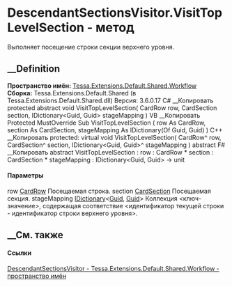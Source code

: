 # DescendantSectionsVisitor.VisitTopLevelSection - метод
Выполняет посещение строки секции верхнего уровня.
## __Definition
 **Пространство имён:**
[Tessa.Extensions.Default.Shared.Workflow](N_Tessa_Extensions_Default_Shared_Workflow.htm)  
 **Сборка:** Tessa.Extensions.Default.Shared (в
Tessa.Extensions.Default.Shared.dll) Версия: 3.6.0.17
C# __Копировать
     protected abstract void VisitTopLevelSection(
    	CardRow row,
    	CardSection section,
    	IDictionary<Guid, Guid> stageMapping
    )
VB __Копировать
     Protected MustOverride Sub VisitTopLevelSection ( 
    	row As CardRow,
    	section As CardSection,
    	stageMapping As IDictionary(Of Guid, Guid)
    )
C++ __Копировать
     protected:
    virtual void VisitTopLevelSection(
    	CardRow^ row, 
    	CardSection^ section, 
    	IDictionary<Guid, Guid>^ stageMapping
    ) abstract
F# __Копировать
     abstract VisitTopLevelSection : 
            row : CardRow * 
            section : CardSection * 
            stageMapping : IDictionary<Guid, Guid> -> unit 
#### Параметры
row [CardRow](T_Tessa_Cards_CardRow.htm)
    Посещаемая строка.
section [CardSection](T_Tessa_Cards_CardSection.htm)
    Посещаемая секция.
stageMapping
[IDictionary](https://learn.microsoft.com/dotnet/api/system.collections.generic.idictionary-2)<[Guid](https://learn.microsoft.com/dotnet/api/system.guid),
[Guid](https://learn.microsoft.com/dotnet/api/system.guid)>
    Коллекция <ключ-значение>, содержащая соответствие <идентификатор текущей строки - идентификатор строки верхнего уровня>.
##  __См. также
#### Ссылки
[DescendantSectionsVisitor -
](T_Tessa_Extensions_Default_Shared_Workflow_DescendantSectionsVisitor.htm)
[Tessa.Extensions.Default.Shared.Workflow - пространство
имён](N_Tessa_Extensions_Default_Shared_Workflow.htm)
